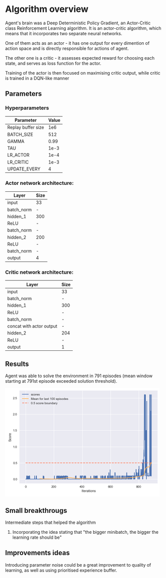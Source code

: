 # Algorithm overview
Agent's brain was a Deep Deterministic Policy Gradient, an Actor-Critic class Reinforcement Learning algorithm. It is an actor-critic algorithm, which means that it incorporates two separate neural networks.

One of them acts as an actor - it has one output for every dimention of action space and is directly responsible for actions of agent. 

The other one is a critic - it assesses expected reward for choosing each state, and serves as loss function for the actor. 

Training of the actor is then focused on maximising critic output, while critic is trained in a DQN-like manner

## Parameters
### Hyperparameters
| Parameter | Value|
| --- | --- |
| Replay buffer size | 1e6 |
| BATCH_SIZE | 512 |        
| GAMMA | 0.99 |           
| TAU | 1e-3 |             
| LR_ACTOR | 1e-4 |        
| LR_CRITIC | 1e-3 |       
| UPDATE_EVERY | 4 |

### Actor network architecture:
| Layer | Size |
| --- | --- |
| input | 33 |
| batch_norm | - |
| hidden_1 | 300 |
| ReLU | - |
| batch_norm | - |
| hidden_2 | 200 |
| ReLU | - |
| batch_norm | - |
| output | 4 |


### Critic network architecture:
| Layer | Size |
| --- | --- |
| input | 33 |
| batch_norm | - |
| hidden_1 | 300 |
| ReLU | - |
| batch_norm | - |
| concat with actor output | - |
| hidden_2 | 204 |
| ReLU | - |
| output | 1 |


## Results
Agent was able to solve the environment in 791 episodes (mean window starting at 791st episode exceeded solution threshold).

![Result](result.png)

## Small breakthrougs
Intermediate steps that helped the algorithm

1. Incorporating the idea stating that "the bigger minibatch, the bigger the learning rate should be"

## Improvements ideas
Introducing parameter noise could be a great improvement to quality of learning, as well as using prioritised experience buffer.
